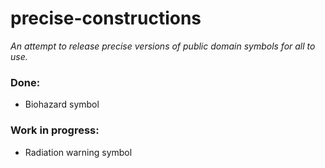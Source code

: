 # precise-constructions
_An attempt to release precise versions of public domain symbols for all to use._

### Done:
- Biohazard symbol

### Work in progress:
- Radiation warning symbol
